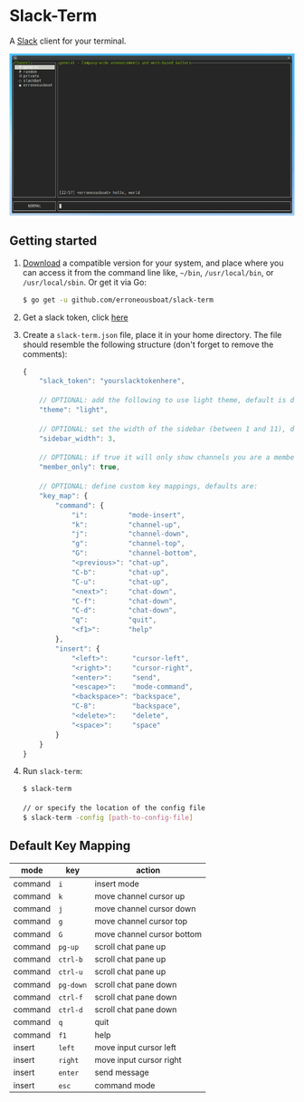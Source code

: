 Slack-Term
==========

A [Slack](https://slack.com) client for your terminal.

![Screenshot](/screenshot.png?raw=true)

Getting started
---------------

1. [Download](https://github.com/erroneousboat/slack-term/releases) a
   compatible version for your system, and place where you can access it from
   the command line like, `~/bin`, `/usr/local/bin`, or `/usr/local/sbin`. Or
   get it via Go:


    ```bash
    $ go get -u github.com/erroneousboat/slack-term
    ```

2. Get a slack token, click [here](https://api.slack.com/docs/oauth-test-tokens) 

3. Create a `slack-term.json` file, place it in your home directory. The file
   should resemble the following structure (don't forget to remove the comments):

    ```javascript
    {
        "slack_token": "yourslacktokenhere",

        // OPTIONAL: add the following to use light theme, default is dark
        "theme": "light",

        // OPTIONAL: set the width of the sidebar (between 1 and 11), default is 1
        "sidebar_width": 3,

        // OPTIONAL: if true it will only show channels you are a member of, default is false
        "member_only": true,

        // OPTIONAL: define custom key mappings, defaults are:
        "key_map": {
            "command": {
                "i":          "mode-insert",
                "k":          "channel-up",
                "j":          "channel-down",
                "g":          "channel-top",
                "G":          "channel-bottom",
                "<previous>": "chat-up",
                "C-b":        "chat-up",
                "C-u":        "chat-up",
                "<next>":     "chat-down",
                "C-f":        "chat-down",
                "C-d":        "chat-down",
                "q":          "quit",
                "<f1>":       "help"
            },
            "insert": {
                "<left>":      "cursor-left",
                "<right>":     "cursor-right",
                "<enter>":     "send",
                "<escape>":    "mode-command",
                "<backspace>": "backspace",
                "C-8":         "backspace",
                "<delete>":    "delete",
                "<space>":     "space"
            }
        }
    }
    ```

4. Run `slack-term`: 

    ```bash
    $ slack-term

    // or specify the location of the config file
    $ slack-term -config [path-to-config-file]
    ```

Default Key Mapping
-------------------

| mode    | key       | action                     |
|---------|-----------|----------------------------|
| command | `i`       | insert mode                |
| command | `k`       | move channel cursor up     |
| command | `j`       | move channel cursor down   |
| command | `g`       | move channel cursor top    |
| command | `G`       | move channel cursor bottom |
| command | `pg-up`   | scroll chat pane up        |
| command | `ctrl-b`  | scroll chat pane up        |
| command | `ctrl-u`  | scroll chat pane up        |
| command | `pg-down` | scroll chat pane down      |
| command | `ctrl-f`  | scroll chat pane down      |
| command | `ctrl-d`  | scroll chat pane down      |
| command | `q`       | quit                       |
| command | `f1`      | help                       |
| insert  | `left`    | move input cursor left     |
| insert  | `right`   | move input cursor right    |
| insert  | `enter`   | send message               |
| insert  | `esc`     | command mode               |
